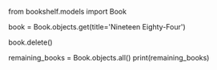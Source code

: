 from bookshelf.models import Book

book = Book.objects.get(title='Nineteen Eighty-Four')

book.delete()

remaining_books = Book.objects.all()
print(remaining_books)
